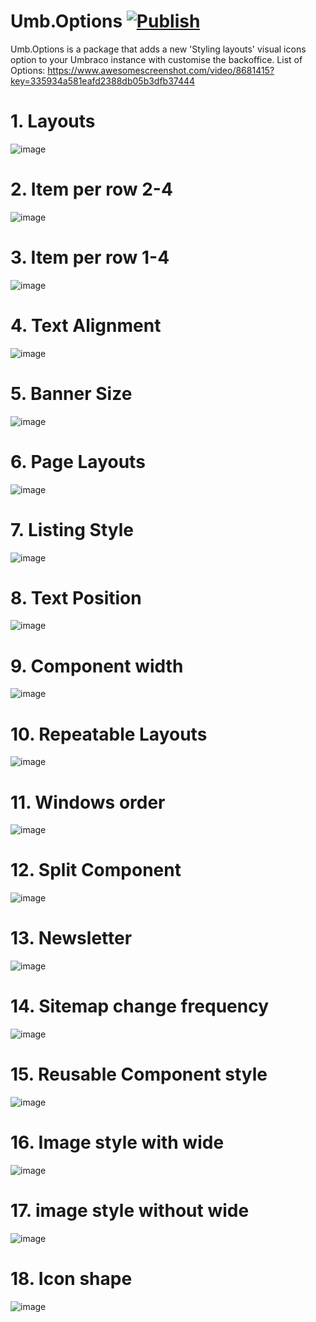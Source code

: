 # Umb.Options [![Publish](https://github.com/harikrishna43/Umb.Options/actions/workflows/publish.yml/badge.svg?branch=main&event=release)](https://github.com/harikrishna43/Umb.Options/actions/workflows/publish.yml)

Umb.Options is a package that adds a new 'Styling layouts' visual icons option to your Umbraco instance with customise the backoffice.
List of Options:
https://www.awesomescreenshot.com/video/8681415?key=335934a581eafd2388db05b3dfb37444

# 1. Layouts
![image](https://user-images.githubusercontent.com/3711059/166117321-e74d0aae-5c52-4e28-aa55-fc80346ebdb1.png)

# 2. Item per row 2-4
![image](https://user-images.githubusercontent.com/3711059/166117362-7db9fc1a-ed2d-4598-bdbd-e2293478cfee.png)

# 3. Item per row 1-4
![image](https://user-images.githubusercontent.com/3711059/166117393-fe85e04b-4255-4399-a239-f1372b590d07.png)

# 4. Text Alignment
![image](https://user-images.githubusercontent.com/3711059/166117415-17950b27-2676-46fb-8fd2-7e36a5900964.png)

# 5. Banner Size
![image](https://user-images.githubusercontent.com/3711059/166117452-6e39ae60-bb58-44a4-9fe4-1ca5a9970c34.png)

# 6. Page Layouts
![image](https://user-images.githubusercontent.com/3711059/166117474-5c0df5f7-40ba-421f-8006-504bf0bafc96.png)

# 7. Listing Style
![image](https://user-images.githubusercontent.com/3711059/166117497-dfc84aa6-1376-44e1-9ccf-ed9cce924f91.png)

# 8. Text Position
![image](https://user-images.githubusercontent.com/3711059/166117511-1abd448d-e0c2-4ca5-800c-0e95ce4497c8.png)

# 9. Component width
![image](https://user-images.githubusercontent.com/3711059/166117524-53f2cb25-a3f0-4063-9a54-1f42ad96247e.png)

# 10. Repeatable Layouts
![image](https://user-images.githubusercontent.com/3711059/166117538-2584b7c7-203a-4788-8da9-57596e1a9fbf.png)

# 11. Windows order
![image](https://user-images.githubusercontent.com/3711059/166117562-6c22f943-b0a9-42f7-af10-b3ea71eafcba.png)

# 12. Split Component
![image](https://user-images.githubusercontent.com/3711059/166117599-a80871ce-e229-49cf-a781-c2ec508b367b.png)

# 13. Newsletter
![image](https://user-images.githubusercontent.com/3711059/166117617-267e9597-fa07-4d29-a0bc-3079a8b319a2.png)

# 14. Sitemap change frequency
![image](https://user-images.githubusercontent.com/3711059/166117635-9b0592e5-f29d-45e6-9963-10e8da3d3612.png)

# 15. Reusable Component style
![image](https://user-images.githubusercontent.com/3711059/166117672-b2aac5e4-ea2e-4dc5-8b17-0d64976b6982.png)

# 16. Image style with wide
![image](https://user-images.githubusercontent.com/3711059/166117692-743bb954-c3d2-4844-bc6c-90d8808ff65f.png)

# 17. image style without wide
![image](https://user-images.githubusercontent.com/3711059/166117707-0f388bcf-f5d4-400a-8891-5c59bb18cb62.png)

# 18. Icon shape
![image](https://user-images.githubusercontent.com/3711059/166117731-9973a3a5-5825-4854-b3b4-2ef316450f1a.png)
